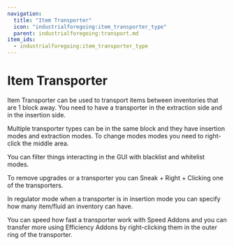 ```yaml
---
navigation:
  title: "Item Transporter"
  icon: "industrialforegoing:item_transporter_type"
  parent: industrialforegoing:transport.md
item_ids:
  - industrialforegoing:item_transporter_type
---
```


# Item Transporter

Item Transporter can be used to transport items between inventories that are 1 block away. You need to have a transporter in the extraction side and in the insertion side.

Multiple transporter types can be in the same block and they have insertion modes and extraction modes. To change modes modes you need to right-click the middle area.

You can filter things interacting in the GUI with blacklist and whitelist modes. 

To remove upgrades or a transporter you can Sneak + Right + Clicking one of the transporters. 

In regulator mode when a transporter is in insertion mode you can specify how many item/fluid an inventory can have.

You can speed how fast a transporter work with Speed Addons and you can transfer more using Efficiency Addons by right-clicking them in the outer ring of the transporter.



<Recipe id="industrialforegoing:item_transporter_type" />

